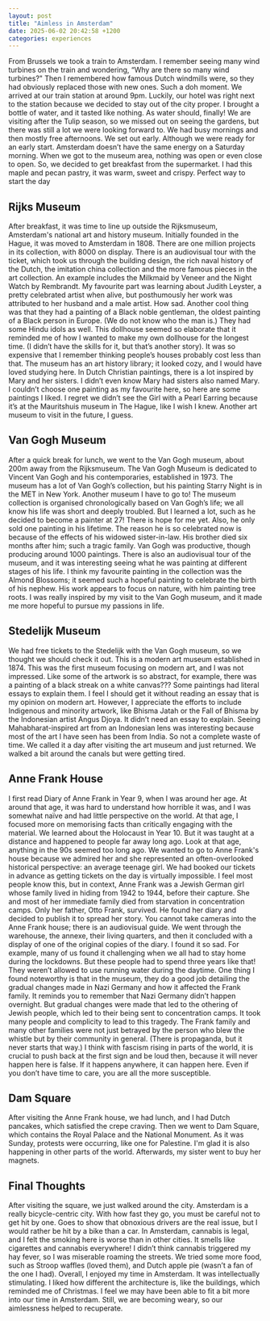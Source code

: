 ```yaml
---
layout: post
title: "Aimless in Amsterdam"
date: 2025-06-02 20:42:58 +1200
categories: experiences
---
```


From Brussels we took a train to Amsterdam. I remember seeing many wind turbines on the train and wondering, “Why are there so many wind turbines?" Then I remembered how famous Dutch windmills were, so they had obviously replaced those with new ones. Such a doh moment. We arrived at our train station at around 9pm. Luckily, our hotel was right next to the station because we decided to stay out of the city proper. I brought a bottle of water, and it tasted like nothing. As water should, finally! We are visiting after the Tulip season, so we missed out on seeing the gardens, but there was still a lot we were looking forward to. We had busy mornings and then mostly free afternoons. We set out early.
Although we were ready for an early start. Amsterdam doesn’t have the same energy on a Saturday morning. When we got to the museum area, nothing was open or even close to open. So, we decided to get breakfast from the supermarket. I had this maple and pecan pastry, it was warm, sweet and crispy. Perfect way to start the day

## Rijks Museum

After breakfast, it was time to line up outside the Rijksmuseum, Amsterdam's national art and history museum. Initially founded in the Hague, it was moved to Amsterdam in 1808. There are one million projects in its collection, with 8000 on display. There is an audiovisual tour with the ticket, which took us through the building design, the rich naval history of the Dutch, the imitation china collection and the more famous pieces in the art collection. An example includes the Milkmaid by Veneer and the Night Watch by Rembrandt. My favourite part was learning about Judith Leyster, a pretty celebrated artist when alive, but posthumously her work was attributed to her husband and a male artist. How sad.
Another cool thing was that they had a painting of a Black noble gentleman, the oldest painting of a Black person in Europe. (We do not know who the man is.) They had some Hindu idols as well. This dollhouse seemed so elaborate that it reminded me of how I wanted to make my own dollhouse for the longest time. (I didn’t have the skills for it, but that’s another story). It was so expensive that I remember thinking people’s houses probably cost less than that. The museum has an art history library; it looked cozy, and I would have loved studying here. In Dutch Christian paintings, there is a lot inspired by Mary and her sisters. I didn’t even know Mary had sisters also named Mary. I couldn’t choose one painting as my favourite here, so here are some paintings I liked.
I regret we didn’t see the Girl with a Pearl Earring because it’s at the Mauritshuis museum in The Hague, like I wish I knew. Another art museum to visit in the future, I guess.

## Van Gogh Museum

After a quick break for lunch, we went to the Van Gogh museum, about 200m away from the Rijksmuseum. The Van Gogh Museum is dedicated to Vincent Van Gogh and his contemporaries, established in 1973. The museum has a lot of Van Gogh’s collection, but his painting Starry Night is in the MET in New York. Another museum I have to go to!
The museum collection is organised chronologically based on Van Gogh’s life; we all know his life was short and deeply troubled. But I learned a lot, such as he decided to become a painter at 27! There is hope for me yet. Also, he only sold one painting in his lifetime. The reason he is so celebrated now is because of the effects of his widowed sister-in-law. His brother died six months after him; such a tragic family. Van Gogh was productive, though producing around 1000 paintings. There is also an audiovisual tour of the museum, and it was interesting seeing what he was painting at different stages of his life. I think my favourite painting in the collection was the Almond Blossoms; it seemed such a hopeful painting to celebrate the birth of his nephew. His work appears to focus on nature, with him painting tree roots. I was really inspired by my visit to the Van Gogh museum, and it made me more hopeful to pursue my passions in life.

## Stedelijk Museum

We had free tickets to the Stedelijk with the Van Gogh museum, so we thought we should check it out. This is a modern art museum established in 1874. This was the first museum focusing on modern art, and I was not impressed. Like some of the artwork is so abstract, for example, there was a painting of a black streak on a white canvas??? Some paintings had literal essays to explain them. I feel I should get it without reading an essay that is my opinion on modern art. However, I appreciate the efforts to include Indigenous and minority artwork, like Bhisma Jatah or the Fall of Bhisma by the Indonesian artist Angus Djoya. It didn’t need an essay to explain. Seeing Mahabharat-inspired art from an Indonesian lens was interesting because most of the art I have seen has been from India. So not a complete waste of time.
We called it a day after visiting the art museum and just returned. We walked a bit around the canals but were getting tired.

## Anne Frank House

I first read Diary of Anne Frank in Year 9, when I was around her age. At around that age, it was hard to understand how horrible it was, and I was somewhat naïve and had little perspective on the world. At that age, I focused more on memorising facts than critically engaging with the material. We learned about the Holocaust in Year 10. But it was taught at a distance and happened to people far away long ago. Look at that age, anything in the 90s seemed too long ago. We wanted to go to Anne Frank's house because we admired her and she represented an often-overlooked historical perspective: an average teenage girl. We had booked our tickets in advance as getting tickets on the day is virtually impossible. I feel most people know this, but in context, Anne Frank was a Jewish German girl whose family lived in hiding from 1942 to 1944, before their capture. She and most of her immediate family died from starvation in concentration camps. Only her father, Otto Frank, survived. He found her diary and decided to publish it to spread her story. You cannot take cameras into the Anne Frank house; there is an audiovisual guide. We went through the warehouse, the annexe, their living quarters, and then it concluded with a display of one of the original copies of the diary. I found it so sad. For example, many of us found it challenging when we all had to stay home during the lockdowns. But these people had to spend three years like that! They weren’t allowed to use running water during the daytime.
One thing I found noteworthy is that in the museum, they do a good job detailing the gradual changes made in Nazi Germany and how it affected the Frank family. It reminds you to remember that Nazi Germany didn’t happen overnight. But gradual changes were made that led to the othering of Jewish people, which led to their being sent to concentration camps. It took many people and complicity to lead to this tragedy. The Frank family and many other families were not just betrayed by the person who blew the whistle but by their community in general. (There is propaganda, but it never starts that way.) I think with fascism rising in parts of the world, it is crucial to push back at the first sign and be loud then, because it will never happen here is false. If it happens anywhere, it can happen here. Even if you don’t have time to care, you are all the more susceptible.

## Dam Square

After visiting the Anne Frank house, we had lunch, and I had Dutch pancakes, which satisfied the crepe craving. Then we went to Dam Square, which contains the Royal Palace and the National Monument. As it was Sunday, protests were occurring, like one for Palestine. I'm glad it is also happening in other parts of the world. Afterwards, my sister went to buy her magnets.

## Final Thoughts

After visiting the square, we just walked around the city. Amsterdam is a really bicycle-centric city. With how fast they go, you must be careful not to get hit by one. Goes to show that obnoxious drivers are the real issue, but I would rather be hit by a bike than a car. In Amsterdam, cannabis is legal, and I felt the smoking here is worse than in other cities. It smells like cigarettes and cannabis everywhere! I didn’t think cannabis triggered my hay fever, so I was miserable roaming the streets. We tried some more food, such as Stroop waffles (loved them), and Dutch apple pie (wasn’t a fan of the one I had). Overall, I enjoyed my time in Amsterdam. It was intellectually stimulating. I liked how different the architecture is, like the buildings, which reminded me of Christmas. I feel we may have been able to fit a bit more into our time in Amsterdam. Still, we are becoming weary, so our aimlessness helped to recuperate.
